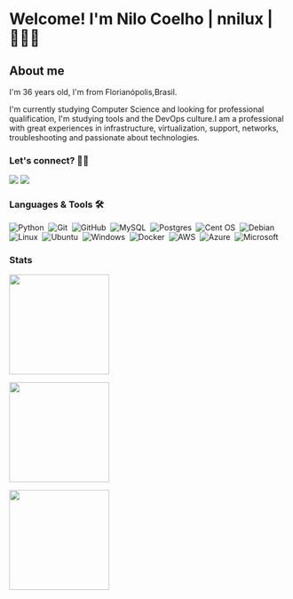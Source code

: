 # Welcome! I'm Nilo Coelho | nnilux | 👨🏽‍💻


## About me

<p>I'm 36 years old, I'm from Florianópolis,Brasil.</p>

</p>I'm currently studying Computer Science and looking for professional qualification, I'm studying tools and the DevOps culture.I am a professional with great experiences in infrastructure, virtualization, support, networks, troubleshooting and passionate about technologies.</p>

### Let's connect? 🤝🏾

<p align="left">
<a href="https://www.linkedin.com/in/nilojneto/"><img src=https://img.shields.io/badge/LinkedIn-0077B5?style=for-the-badge&logo=linkedin&logoColor=white/></a>
<a href="https://nnilux.netlify.app/"><img src=https://img.shields.io/badge/netlify-%23000000.svg?style=for-the-badge&logo=netlify&logoColor=#00C7B7/></a>
</p>

### Languages & Tools 🛠

![Python](https://img.shields.io/badge/python-3670A0?style=for-the-badge&logo=python&logoColor=ffdd54)&nbsp;
![Git](https://img.shields.io/badge/git-%23F05033.svg?style=for-the-badge&logo=git&logoColor=white)&nbsp;
![GitHub](https://img.shields.io/badge/github-%23121011.svg?style=for-the-badge&logo=github&logoColor=white)&nbsp;
![MySQL](https://img.shields.io/badge/mysql-%2300f.svg?style=for-the-badge&logo=mysql&logoColor=white)&nbsp;
![Postgres](https://img.shields.io/badge/postgres-%23316192.svg?style=for-the-badge&logo=postgresql&logoColor=white)&nbsp;
![Cent OS](https://img.shields.io/badge/cent%20os-002260?style=for-the-badge&logo=centos&logoColor=F0F0F0)&nbsp;
![Debian](https://img.shields.io/badge/Debian-D70A53?style=for-the-badge&logo=debian&logoColor=white)&nbsp;
![Linux](https://img.shields.io/badge/Linux-FCC624?style=for-the-badge&logo=linux&logoColor=black)&nbsp;
![Ubuntu](https://img.shields.io/badge/Ubuntu-E95420?style=for-the-badge&logo=ubuntu&logoColor=white)&nbsp;
![Windows](https://img.shields.io/badge/Windows-0078D6?style=for-the-badge&logo=windows&logoColor=white)&nbsp;
![Docker](https://img.shields.io/badge/docker-%230db7ed.svg?style=for-the-badge&logo=docker&logoColor=white)&nbsp;
![AWS](https://img.shields.io/badge/AWS-%23FF9900.svg?style=for-the-badge&logo=amazon-aws&logoColor=white)&nbsp;
![Azure](https://img.shields.io/badge/azure-%230072C6.svg?style=for-the-badge&logo=azure-devops&logoColor=white)&nbsp;
![Microsoft](https://img.shields.io/badge/Microsoft-0078D4?style=for-the-badge&logo=microsoft&logoColor=white)&nbsp;


### Stats

<p align="left">
  <img height="180em" src="https://github-readme-streak-stats.herokuapp.com/?user=nnilocoelho" />
</p> 

<p align="left">
<a href="https://github.com/nnilocoelho">
  <img height="180em" src="https://github-readme-stats.vercel.app/api/?username=nnilocoelho&count_private=true&show_icons=true"/>
</a>
</p>

<p align="left">
  <a href="https://github.com/nnilocoelho">
    <img height="180em" src="https://github-readme-stats.vercel.app/api/top-langs/?username=nnilocoelho&layout=compact&langs_count=8&hide=HCL"/>
  </a>
</p>

